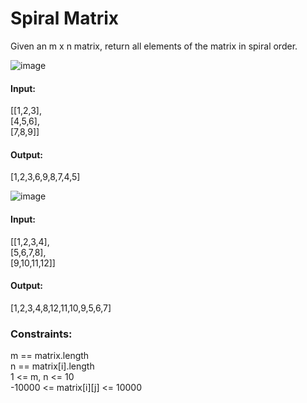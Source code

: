 # Spiral Matrix

Given an m x n matrix, return all elements of the matrix in spiral order. 


![image](https://user-images.githubusercontent.com/60362379/126049510-ba4c49a2-38b1-45b1-9d6c-e320e14887c8.png)


#### Input:
[[1,2,3],<br>[4,5,6],<br>[7,8,9]]
#### Output:
[1,2,3,6,9,8,7,4,5]<br>


![image](https://user-images.githubusercontent.com/60362379/126049518-844c19af-7f5c-4d94-9a96-340c0a463a18.png)

#### Input:
[[1,2,3,4],<br>[5,6,7,8],<br>[9,10,11,12]]<br>
#### Output:
[1,2,3,4,8,12,11,10,9,5,6,7]<br>
 

### Constraints:

m == matrix.length<br>
n == matrix[i].length<br>
1 <= m, n <= 10<br>
-10000 <= matrix[i][j] <= 10000<br>
